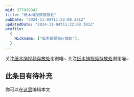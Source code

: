 ```yaml
---
mid: 377899842
title: "纸木绢视频存放处"
pubDate: "2024-11-04T11:22:08.381Z"
updatedDate: "2024-11-04T11:22:08.381Z"
profile:
  {
    Nickname: ["纸木绢视频存放处"],
  }
---
```


关注[纸木绢视频存放处](https://space.bilibili.com/377899842)谢谢喵~ 关注[纸木绢视频存放处](https://space.bilibili.com/377899842)谢谢喵~

## 此条目有待补充
你可以在[这里](https://github.com/Yuhanawa/VTuber.ICU/edit/master/src/content/v/纸木绢视频存放处/index.md)编辑本文
